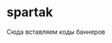 # spartak

<!DOCTYPE html>
<html lang="en">
<head>
<meta charset="UTF-8">
<meta name="viewport" content="width=device-width, initial-scale=1.0">

<title>Мой сайт</title> <!-- Название вашего сайта во вкладке -->

</head>

<body>
<!--[ 300x250 Ad Tag ( brawo.ucoz.net ) - mfk-cpm // www.mfk-cpm.com // ]-->
<script type="text/javascript"> var a = "1547"; var b = "300x250"; var network = "mfk-cpm.com"; </script>
<script type="text/javascript" src="https://www.mfk-cpm.com/serve/ads.js"></script>
<!--[ End of the Ad Tag - mfk-cpm // www.mfk-cpm.com // ]-->
Сюда вставляем коды баннеров

</body>

</html>
